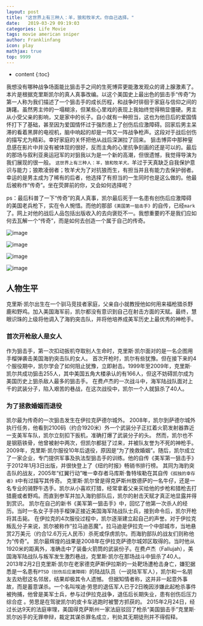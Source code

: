 ```yaml
---
layout: post
title: "这世界上有三种人：羊，狼和牧羊犬。你自己选择。"
date:   2019-03-29 09:19:03
categories: Life Movie
tags: movie american sniper
author: Franklinfang
icon: play
mathjax: true
top: 9999
---
```


* content
{:toc}

我想没有哪种战争场面能比狙击手之间的生死博弈更能激发观众的肾上腺激素了。
本片是根据克里斯凯尔的真人真事改编。以这个美国史上最出色的狙击手“传奇”为第一人称为我们描述了一个狙击手的成长历程，和战争时徘徊于家庭与信仰之间的踌躇。虽然男主帅的一塌糊涂，但某些心里戏的表现上我始终觉得稍显僵硬。男主从小受父亲的影响，又是家中的长子。自小就有一种担当，这也为他日后的爱国情怀打下了基础，甚至因为爱国情怀过于强烈患上了创伤后应激障碍。回家后男主呆滞的看着黑屏的电视机，脑中响起的却是一阵又一阵战争枪声。这段对于战后创伤的描写尤为精彩。幸好家庭的关怀把他从战后深渊拉了回来。
狙击博弈中那种窒息感在影片中并没有被体现的很好，反而主角的心里抗争刻画的还是可以的。最后的那场与叙利亚奥运冠军的对狙我以为是一个新的高潮，但很遗憾，我觉得导演为我们展现的很一般。
`这世界上有三种人：羊，狼和牧羊犬。`羊过于天真缺乏自我保护意识与能力；狼欺凌弱者；牧羊犬为了对抗狼而生，有担当并且有能力去保护弱者。幸运的是男主成为了稀有的后者，他选择了有担当的一生同时也是这么做的。他最后被称作“传奇”。坐在荧屏前的你，又会如何选择呢？

ps：最后科普了一下“传奇”的真人真事，凯尔最后死于一名患有创伤后应激障碍的美国老兵枪下，实在令人惋惜。而他的那部`《美国第一狙击手》`的自传，已经`mark`了。网上对他的战后人品包括出版收入的去向褒贬不一。我想重要的不是我们应如何去瓦解一个“传奇”，而是如何去创造一个属于自己的传奇。


![image](https://user-images.githubusercontent.com/29160332/55202979-a8644080-5204-11e9-9f08-4aa02f0489da.png)

![image](https://user-images.githubusercontent.com/29160332/55202999-bca83d80-5204-11e9-910a-6efab6357179.png)

![image](https://user-images.githubusercontent.com/29160332/55203014-caf65980-5204-11e9-98fe-7033d5080481.png)

![image](https://user-images.githubusercontent.com/29160332/55203028-db0e3900-5204-11e9-87c7-a7a0b1fabde4.png)



## 人物生平

克里斯·凯尔出生在一个驯马竞技者家庭，父亲自小就教授他如何用来福枪猎杀野鹿和野鸡。加入美国海军前，凯尔都没有意识到自己在射击方面的天赋。最终，慧眼识珠的上级将他调入了海豹突击队，并将他培养成美军历史上最优秀的神枪手。

### 首次开枪敌人是女人

作为狙击手，第一次扣动扳机夺取别人生命时，克里斯·凯尔面对的是一名企图用手榴弹袭击美国海豹突击队的女人。
首次开枪时，凯尔有些犹豫。但在接下来的4个服役期中，凯尔学会了如何阻止犹豫，立即射击。1999年至2009年，克里斯·凯尔共成功狙击255人，其中美国五角大楼承认的有166人，但这不妨碍凯尔成为美国历史上狙杀敌人最多的狙击手。
在费卢杰的一次战斗中，海军陆战队面对上千的武装分子，陷入艰苦的巷战，在这次战役中，凯尔一个人就狙杀了40人。

### 为了拯救婚姻而退役

凯尔最为传奇的一次狙击发生在伊拉克萨德尔城外。
2008年，凯尔到萨德尔城外执行任务，他看到2100码（约合1920米）外一个武装分子正扛着火箭发射器靠近一支美军车队，凯尔立刻扣下扳机，准确打爆了武装分子的头。
然而，凯尔也不是钢筋铁骨，他曾被射中两次，但凯尔都挺了过来，并被队友誉为不死的神枪手。
2009年，克里斯·凯尔服役10年后退役，原因是“为了挽救婚姻”。随后，凯尔成立了一家企业，专门提供军事及执法型狙击手的训练。他的自传《美军第一狙击手》于2012年1月3日出版，并很快登上了《纽约时报》畅销书排行榜。
其同为海豹突击队的战友，2005年“红翼行动”唯一幸存者马库斯·鲁特埃勒在其自传`《孤独的幸存者》Ⅱ`中有过描写其传奇。
克里斯·凯尔曾是得克萨斯州敖德萨的一名牛仔，还是一名专业的骑野牛选手。凯尔从小喜欢打猎，经常拿着父亲买给他的步枪和猎枪去打猎鹿或者野鸡。而直到参军并加入海豹部队后，凯尔的射击天赋才真正地显露并得到赏识。
凯尔在自己的新书《美军第一狙击手》中，回忆了他第一次杀人的经历。当时一名女子手持手榴弹正接近美国海军陆战队士兵，接到命令后，凯尔开枪将其击毙。
在伊拉克的4次服役过程中，凯尔逐渐建立起自己的声誉。对于伊拉克叛乱分子来说，凯尔被称作“拉马迪恶魔”。拉马迪是伊拉克一个中部城市，当地悬赏2万美元（约合12.6万元人民币）杀死或俘虏凯尔。而海豹部队的战友们则称他为“传奇”。
凯尔最辉煌的战果是2008年在伊拉克萨德尔城郊区取得的。当时他从1920米的距离外，准确击中了装备火箭筒的武装份子。在费卢杰（Fallujah），美国海军陆战队与叛军发生激烈巷战，克里斯·凯尔在那场战斗中狙杀了40人。 
2013年2月2日克里斯·凯尔在老家德克萨斯伊拉斯的一处靶场遭枪击身亡，嫌犯据悉是一名患有`PTSD（创伤后应激障碍）`的陆战队员（一说陆军军人），凯尔和一名朋友去劝慰这名邻居，结果却极其令人遗憾。
但据知情者称，这并非一起意外事故，而是蓄意谋杀。一个名叫埃迪·劳思的退伍军人已于2日晚因涉嫌此起枪杀事件被拘捕，他曾是美军士兵，参与过伊拉克战争，退伍后长期失业，患有创伤后压力综合症   。劳思是在驾驶凯尔的皮卡车逃跑时被警方抓获的。 
2015年2月24日，经过长达9天的法庭审理，美国得克萨斯州一家法庭驳回了枪杀“美国狙击手”克里斯·凯尔凶手的无罪申辩，裁定其谋杀罪名成立，判处其无期徒刑并不得假释。

